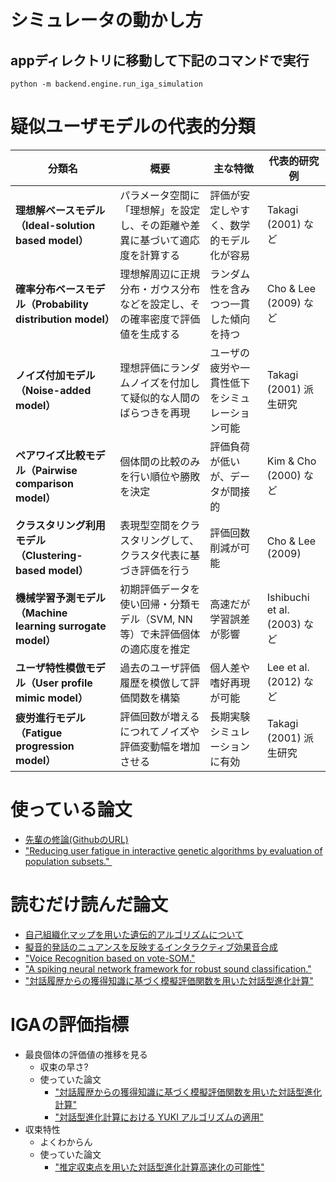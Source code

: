 # シミュレータの動かし方
## appディレクトリに移動して下記のコマンドで実行
```tarminal
python -m backend.engine.run_iga_simulation
```

# 疑似ユーザモデルの代表的分類

| 分類名 | 概要 | 主な特徴 | 代表的研究例 |
|--------|------|----------|--------------|
| **理想解ベースモデル（Ideal-solution based model）** | パラメータ空間に「理想解」を設定し、その距離や差異に基づいて適応度を計算する | 評価が安定しやすく、数学的モデル化が容易 | Takagi (2001) など |
| **確率分布ベースモデル（Probability distribution model）** | 理想解周辺に正規分布・ガウス分布などを設定し、その確率密度で評価値を生成する | ランダム性を含みつつ一貫した傾向を持つ | Cho & Lee (2009) など |
| **ノイズ付加モデル（Noise-added model）** | 理想評価にランダムノイズを付加して疑似的な人間のばらつきを再現 | ユーザの疲労や一貫性低下をシミュレーション可能 | Takagi (2001) 派生研究 |
| **ペアワイズ比較モデル（Pairwise comparison model）** | 個体間の比較のみを行い順位や勝敗を決定 | 評価負荷が低いが、データが間接的 | Kim & Cho (2000) など |
| **クラスタリング利用モデル（Clustering-based model）** | 表現型空間をクラスタリングして、クラスタ代表に基づき評価を行う | 評価回数削減が可能 | Cho & Lee (2009) |
| **機械学習予測モデル（Machine learning surrogate model）** | 初期評価データを使い回帰・分類モデル（SVM, NN等）で未評価個体の適応度を推定 | 高速だが学習誤差が影響 | Ishibuchi et al. (2003) など |
| **ユーザ特性模倣モデル（User profile mimic model）** | 過去のユーザ評価履歴を模倣して評価関数を構築 | 個人差や嗜好再現が可能 | Lee et al. (2012) など |
| **疲労進行モデル（Fatigue progression model）** | 評価回数が増えるにつれてノイズや評価変動幅を増加させる | 長期実験シミュレーションに有効 | Takagi (2001) 派生研究 |

# 使っている論文
- [先輩の修論(GithubのURL)](https://github.com/mocoatsu/Research)
- ["Reducing user fatigue in interactive genetic algorithms by evaluation of population subsets." ](https://www.cse.unr.edu/~quiroz/inc/docs/trans2009.pdf)
# 読むだけ読んだ論文
- [自己組織化マップを用いた遺伝的アルゴリズムについて](https://doi.org/10.1299/jsmeoptis.2008.8.93)
- [擬音的発話のニュアンスを反映するインタラクティブ効果音合成](https://www.interaction-ipsj.org/proceedings/2024/data/pdf/1B-34.pdf)
- ["Voice Recognition based on vote-SOM."](https://www.researchgate.net/publication/281284888_Voice_Recognition_based_on_vote-SOM)
- ["A spiking neural network framework for robust sound classification."](https://www.frontiersin.org/journals/neuroscience/articles/10.3389/fnins.2018.00836/full)
- ["対話履歴からの獲得知識に基づく模擬評価関数を用いた対話型進化計算"](https://www.jstage.jst.go.jp/article/jjske/14/4/14_TJSKE-D-15-00069/_pdf)

# IGAの評価指標
- 最良個体の評価値の推移を見る
    - 収束の早さ?
    - 使っていた論文
        - ["対話履歴からの獲得知識に基づく模擬評価関数を用いた対話型進化計算"](https://www.jstage.jst.go.jp/article/jjske/14/4/14_TJSKE-D-15-00069/_pdf)
        - ["対話型進化計算における YUKI アルゴリズムの適用"](https://www.jstage.jst.go.jp/article/jsoft/37/1/37_553/_pdf/-char/ja)
- 収束特性
    - よくわからん
    - 使っていた論文
        - ["推定収束点を用いた対話型進化計算高速化の可能性"](https://api.lib.kyushu-u.ac.jp/opac_download_md/1810697/FSS2017.pdf)
